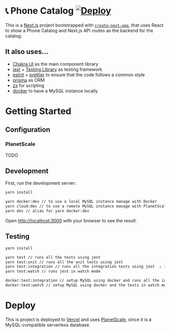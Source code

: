 # 📞 Phone Catalog [![Deploy](https://github.com/SantiMA10/phone-catalog/actions/workflows/deploy.yml/badge.svg)](https://github.com/SantiMA10/phone-catalog/actions/workflows/deploy.yml)

This is a [Next.js](https://nextjs.org/) project bootstrapped with [`create-next-app`](https://github.com/vercel/next.js/tree/canary/packages/create-next-app), that uses React to show a Phone Catalog and Next.js API routes as the backend for the catalog. 

## It also uses...

- [Chakra UI](https://chakra-ui.com/) as the main component library
- [jest](https://jestjs.io/) + [Testing Library](https://testing-library.com/) as testing framework
- [eslint](https://eslint.org/) + [prettier](https://prettier.io/) to ensure that the code follows a common style
- [prisma](https://www.prisma.io/) as ORM
- [zx](https://github.com/google/zx) for scripting
- [docker](https://www.docker.com/) to have a MySQL instance locally

# Getting Started

## Configuration

### PlanetScale

TODO

## Development

First, run the development server:

```bash
yarn install

yarn docker:dev // to use a local MySQL instance manage with Docker
yarn cloud:dev // to use a remote MySQL instance manage with PlanetScale
yarn dev // alias for yarn docker:dev
```

Open [http://localhost:3000](http://localhost:3000) with your browser to see the result.

## Testing

```bash
yarn install

yarn test // runs all the tests using jest
yarn test:unit // runs all the unit tests using jest
yarn test:integration // runs all the integration tests using jest  ⚠️ it requires a MySQL instance ⚠️
yarn test:watch // runs jest in watch mode

docker:test:integration // setup MySQL using docker and runs all the integration tests
docker:test:watch // setup MySQL using docker and the tests in watch mode
```

# Deploy

This is project is deployed to [Vercel](https://vercel.com/) and uses [PlanetScale](https://planetscale.com/), since it is a MySQL-compatible serverless database.